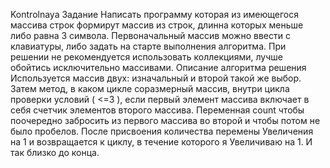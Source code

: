 Kontrolnaya
Задание
Написать программу которая из имеющегося массива строк формирут массив из строк, длинна которых меньше либо равна 3 символа. Первоначальный массив можно ввести с клавиатуры, либо задать на старте выполнения алгоритма. При решении не рекомендуется использовать коллекциями, лучше обойтись исключительно массивами.
Описание алгоритма решения
Используется массив двух: изначальный и второй такой же выбор. Затем метод, в каком цикле соразмерный массив, внутри цикла проверки условий ( <=3 ), если первый элемент массива включает в себя счетчик элементов второго массива. Переменная count чтобы поочередно забросить из первого массива во второй и чтобы потом не было пробелов. После присвоения количества перемены Увеличения на 1 и возвращается к циклу, в течение которого я Увеличиваю на 1. И так близко до конца.
